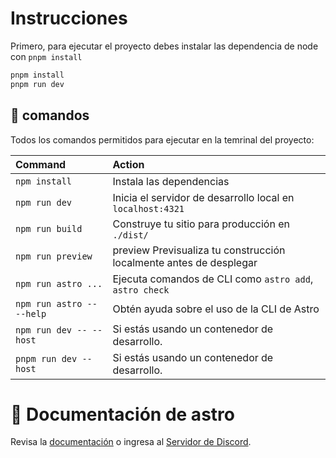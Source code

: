 # Instrucciones

Primero, para ejecutar el proyecto debes instalar las dependencia de node con `pnpm install`

```sh
pnpm install
pnpm run dev
```

## 🧞 comandos

Todos los comandos permitidos para ejecutar en la temrinal del proyecto:

| Command                   | Action                                                             |
| :------------------------ | :----------------------------------------------------------------- |
| `npm install`             | Instala las dependencias                                           |
| `npm run dev`             | Inicia el servidor de desarrollo local en `localhost:4321`         |
| `npm run build`           | Construye tu sitio para producción en `./dist/`                    |
| `npm run preview`         | preview Previsualiza tu construcción localmente antes de desplegar |
| `npm run astro ...`       | Ejecuta comandos de CLI como `astro add`, `astro check`            |
| `npm run astro -- --help` | Obtén ayuda sobre el uso de la CLI de Astro                        |
| `npm run dev -- --host`   | Si estás usando un contenedor de desarrollo.                       |
| `pnpm run dev --host`     | Si estás usando un contenedor de desarrollo.                       |

# 👀 Documentación de astro

Revisa la [documentación](https://docs.astro.build) o ingresa al [Servidor de Discord](https://astro.build/chat).
